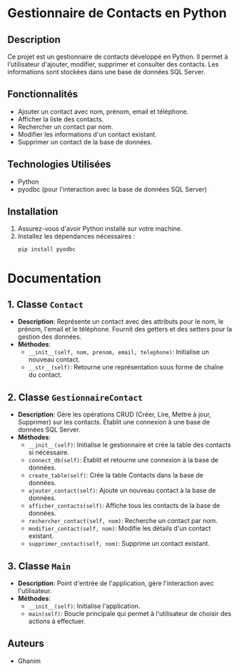 # Gestionnaire de Contacts en Python

## Description
Ce projet est un gestionnaire de contacts développé en Python. Il permet à l'utilisateur d'ajouter, modifier, supprimer et consulter des contacts. Les informations sont stockées dans une base de données SQL Server.

## Fonctionnalités
- Ajouter un contact avec nom, prénom, email et téléphone.
- Afficher la liste des contacts.
- Rechercher un contact par nom.
- Modifier les informations d'un contact existant.
- Supprimer un contact de la base de données.

## Technologies Utilisées
- Python
- pyodbc (pour l'interaction avec la base de données SQL Server)

## Installation
1. Assurez-vous d'avoir Python installé sur votre machine.
2. Installez les dépendances nécessaires :
   ```bash
   pip install pyodbc
# Documentation

## 1. Classe `Contact`
- **Description**: Représente un contact avec des attributs pour le nom, le prénom, l'email et le téléphone. Fournit des getters et des setters pour la gestion des données.
- **Méthodes**:
  - `__init__(self, nom, prenom, email, telephone)`: Initialise un nouveau contact.
  - `__str__(self)`: Retourne une représentation sous forme de chaîne du contact.

## 2. Classe `GestionnaireContact`
- **Description**: Gère les opérations CRUD (Créer, Lire, Mettre à jour, Supprimer) sur les contacts. Établit une connexion à une base de données SQL Server.
- **Méthodes**:
  - `__init__(self)`: Initialise le gestionnaire et crée la table des contacts si nécessaire.
  - `connect_db(self)`: Établit et retourne une connexion à la base de données.
  - `create_table(self)`: Crée la table Contacts dans la base de données.
  - `ajouter_contact(self)`: Ajoute un nouveau contact à la base de données.
  - `afficher_contacts(self)`: Affiche tous les contacts de la base de données.
  - `rechercher_contact(self, nom)`: Recherche un contact par nom.
  - `modifier_contact(self, nom)`: Modifie les détails d'un contact existant.
  - `supprimer_contact(self, nom)`: Supprime un contact existant.

## 3. Classe `Main`
- **Description**: Point d'entrée de l'application, gère l'interaction avec l'utilisateur.
- **Méthodes**:
  - `__init__(self)`: Initialise l'application.
  - `main(self)`: Boucle principale qui permet à l'utilisateur de choisir des actions à effectuer.

## Auteurs
- Ghanim


